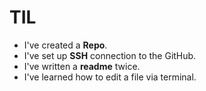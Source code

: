 # TIL
- I've created a **Repo**.
- I've set up **SSH** connection to the GitHub.
- I've written a **readme** twice. 
- I've learned how to edit a file via terminal. 
